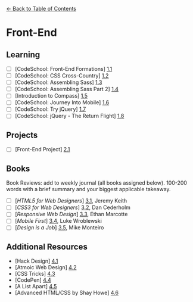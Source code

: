 [← Back to Table of Contents](/topics)

# Front-End

## Learning

- [ ] [CodeSchool: Front-End Formations] [1.1]
- [ ] [CodeSchool: CSS Cross-Country] [1.2]
- [ ] [CodeSchool: Assembling Sass] [1.3]
- [ ] [CodeSchool: Assembling Sass Part 2] [1.4]
- [ ] [Introduction to Compass] [1.5]
- [ ] [CodeSchool: Journey Into Mobile] [1.6]
- [ ] [CodeSchool: Try jQuery] [1.7]
- [ ] [CodeSchool: jQuery - The Return Flight] [1.8]

[1.1]: https://www.codeschool.com/courses/front-end-formations
[1.2]: https://www.codeschool.com/courses/css-cross-country
[1.3]: https://www.codeschool.com/courses/assembling-sass
[1.4]: https://www.codeschool.com/courses/assembling-sass-part-2
[1.5]: http://compass-style.org/help/
[1.6]: https://www.codeschool.com/courses/journey-into-mobile
[1.7]: https://www.codeschool.com/courses/try-jquery
[1.8]: https://www.codeschool.com/courses/jquery-the-return-flight 

## Projects

- [ ] [Front-End Project] [2.1]

[2.1]: topics/front-end/project-front-end.md

## Books
Book Reviews: add to weekly journal (all books assigned below). 100-200 words with a brief summary and your biggest applicable takeaway.

- [ ] [*HTML5 for Web Designers*] [3.1], Jeremy Keith
- [ ] [*CSS3 for Web Designers*] [3.2], Dan Cederholm
- [ ] [*Responsive Web Design*] [3.3], Ethan Marcotte
- [ ] [*Mobile First*] [3.4], Luke Wroblewski
- [ ] [*Design is a Job*] [3.5], Mike Monteiro

[3.1]: http://html5forwebdesigners.com/
[3.2]: http://abookapart.com/products/css3-for-web-designers
[3.3]: http://abookapart.com/products/responsive-web-design
[3.4]: http://abookapart.com/products/mobile-first
[3.5]: http://abookapart.com/products/design-is-a-job 

## Additional Resources
- [Hack Design] [4.1]
- [Atmoic Web Design] [4.2]
- [CSS Tricks] [4.3]
- [CodePen] [4.4]
- [A List Apart] [4.5]
- [Advanced HTML/CSS by Shay Howe] [4.6]

[4.1]: http://hackdesign.org/courses/
[4.2]: http://bradfrost.com/blog/post/atomic-web-design/
[4.3]: http://css-tricks.com/
[4.4]: http://codpen.io/
[4.5]: http://alistapart.com/
[4.6]: http://learn.shayhowe.com/advanced-html-css/
